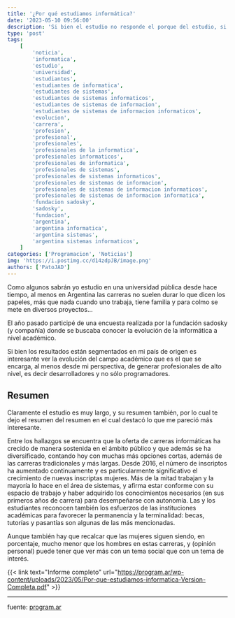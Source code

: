 ```yaml
---
title: '¿Por qué estudiamos informática?'
date: '2023-05-10 09:56:00'
description: 'Si bien el estudio no responde el porque del estudio, si nos da una idea de la evolucion que esta teniendo la informatica en las universidades'
type: 'post'
tags:
    [
        'noticia',
        'informatica',
        'estudio',
        'universidad',
        'estudiantes',
        'estudiantes de informatica',
        'estudiantes de sistemas',
        'estudiantes de sistemas informaticos',
        'estudiantes de sistemas de informacion',
        'estudiantes de sistemas de informacion informaticos',
        'evolucion',
        'carrera',
        'profesion',
        'profesional',
        'profesionales',
        'profesionales de la informatica',
        'profesionales informaticos',
        'profesionales de informatica',
        'profesionales de sistemas',
        'profesionales de sistemas informaticos',
        'profesionales de sistemas de informacion',
        'profesionales de sistemas de informacion informaticos',
        'profesionales de sistemas de informacion informatica',
        'fundacion sadosky',
        'sadosky',
        'fundacion',
        'argentina',
        'argentina informatica',
        'argentina sistemas',
        'argentina sistemas informaticos',
    ]
categories: ['Programacion', 'Noticias']
img: 'https://i.postimg.cc/d14zdpJB/image.png'
authors: ['PatoJAD']
---
```


Como algunos sabrán yo estudio en una universidad pública desde hace tiempo, al menos en Argentina las carreras no suelen durar lo que dicen los papeles, más que nada cuando uno trabaja, tiene familia y para colmo se mete en diversos proyectos…

El año pasado participé de una encuesta realizada por la fundación sadosky (y compañía) donde se buscaba conocer la evolución de la informática a nivel académico.

Si bien los resultados están segmentados en mi país de origen es interesante ver la evolución del campo académico que es el que se encarga, al menos desde mi perspectiva, de generar profesionales de alto nivel, es decir desarrolladores y no sólo programadores.

## Resumen

Claramente el estudio es muy largo, y su resumen también, por lo cual te dejo el resumen del resumen en el cual destacó lo que me pareció más interesante.

Entre los hallazgos se encuentra que la oferta de carreras informáticas ha crecido de manera sostenida en el ámbito público y que además se ha diversificado, contando hoy con muchas más opciones cortas, además de las carreras tradicionales y más largas. Desde 2016, el número de inscriptos ha aumentado continuamente y es particularmente significativo el crecimiento de nuevas inscriptas mujeres. Más de la mitad trabajan y la mayoría lo hace en el área de sistemas, y afirma estar conforme con su espacio de trabajo y haber adquirido los conocimientos necesarios (en sus primeros años de carrera) para desempeñarse con autonomía. Las y los estudiantes reconocen también los esfuerzos de las instituciones académicas para favorecer la permanencia y la terminalidad: becas, tutorías y pasantías son algunas de las más mencionadas.

Aunque también hay que recalcar que las mujeres siguen siendo, en porcentaje, mucho menor que los hombres en estas carreras, y (opinión personal) puede tener que ver más con un tema social que con un tema de interés.

{{< link text="Informe completo" url="https://program.ar/wp-content/uploads/2023/05/Por-que-estudiamos-informatica-Version-Completa.pdf" >}}

---

fuente: [program.ar](https://program.ar/por-que-estudiamos-informatica/)
